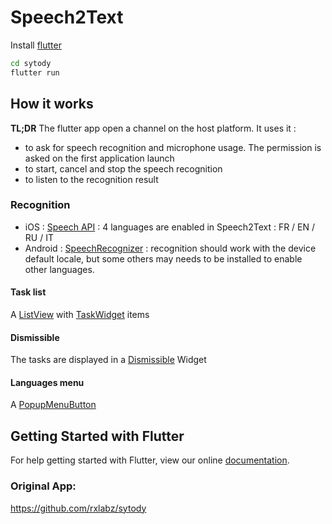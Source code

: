 # Speech2Text

Install [flutter](http://flutter.io)

```bash
cd sytody
flutter run
```

## How it works

**TL;DR** The flutter app open a channel on the host platform. It uses it :
 
 - to ask for speech recognition and microphone usage. The permission is asked on the first application launch 
 - to start, cancel and stop the speech recognition 
 - to listen to the recognition result
 
### Recognition

- iOS : [Speech API](https://developer.apple.com/reference/speech) : 4 languages are enabled in Speech2Text : FR / EN / RU / IT
- Android : [SpeechRecognizer](https://developer.android.com/reference/android/speech/SpeechRecognizer.html) : recognition should work with the device default locale, but some others may needs to be installed to enable other languages.


#### Task list

A [ListView](https://docs.flutter.io/flutter/widgets/ListView-class.html) with [TaskWidget](https://github.com/rxlabz/sytody/blob/master/lib/task.dart) items

#### Dismissible

The tasks are displayed in a [Dismissible](https://docs.flutter.io/flutter/widgets/Dismissible-class.html) Widget

#### Languages menu

A [PopupMenuButton](https://docs.flutter.io/flutter/material/PopupMenuButton-class.html)  

## Getting Started with Flutter

For help getting started with Flutter, view our online
[documentation](http://flutter.io/).

### Original App: 
https://github.com/rxlabz/sytody

